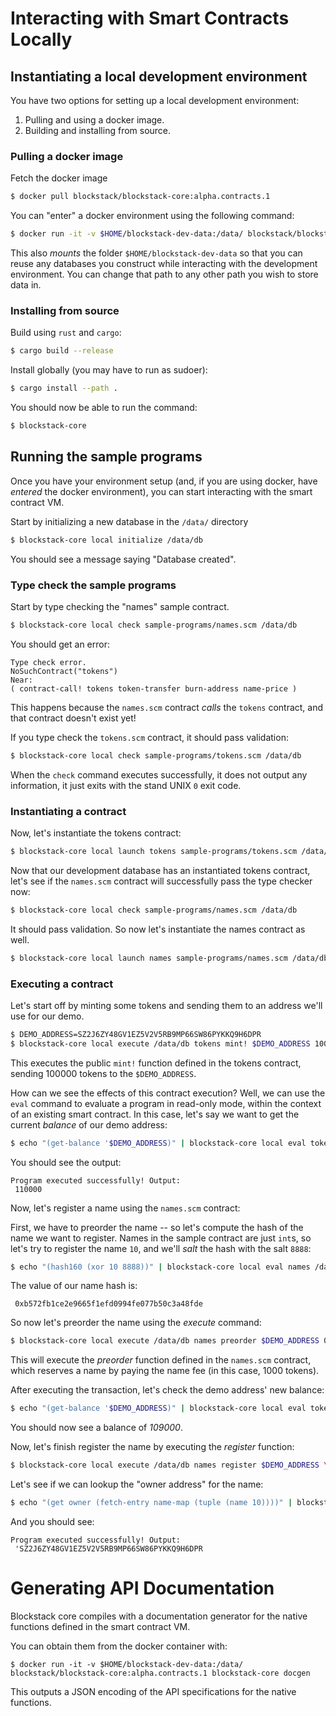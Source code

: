 # Interacting with Smart Contracts Locally
## Instantiating a local development environment

You have two options for setting up a local development environment:

1. Pulling and using a docker image.
2. Building and installing from source.

### Pulling a docker image

Fetch the docker image

```bash
$ docker pull blockstack/blockstack-core:alpha.contracts.1
```

You can "enter" a docker environment using the following command:

```bash
$ docker run -it -v $HOME/blockstack-dev-data:/data/ blockstack/blockstack-core:alpha.contracts.1 bash
```

This also _mounts_ the folder `$HOME/blockstack-dev-data` so that you
can reuse any databases you construct while interacting with the
development environment. You can change that path to any other path
you wish to store data in.

### Installing from source

Build using `rust` and `cargo`:

```bash
$ cargo build --release
```

Install globally (you may have to run as sudoer):

```bash
$ cargo install --path .
```

You should now be able to run the command:

```bash
$ blockstack-core
```

## Running the sample programs

Once you have your environment setup (and, if you are using docker,
have _entered_ the docker environment), you can start interacting
with the smart contract VM.

Start by initializing a new database in the `/data/` directory

```bash
$ blockstack-core local initialize /data/db
```

You should see a message saying "Database created".


### Type check the sample programs

Start by type checking the "names" sample contract.

```bash
$ blockstack-core local check sample-programs/names.scm /data/db
```

You should get an error:

```
Type check error.
NoSuchContract("tokens")
Near:
( contract-call! tokens token-transfer burn-address name-price )
```

This happens because the `names.scm` contract _calls_ the `tokens` contract, and
that contract doesn't exist yet!

If you type check the `tokens.scm` contract, it should pass validation:

```bash
$ blockstack-core local check sample-programs/tokens.scm /data/db
```

When the `check` command executes successfully, it does not output any information,
it just exits with the stand UNIX `0` exit code.

### Instantiating a contract

Now, let's instantiate the tokens contract:

```bash
$ blockstack-core local launch tokens sample-programs/tokens.scm /data/db
```

Now that our development database has an instantiated tokens contract, let's see if
the `names.scm` contract will successfully pass the type checker now:

```bash
$ blockstack-core local check sample-programs/names.scm /data/db
```

It should pass validation. So now let's instantiate the names contract as well.

```bash
$ blockstack-core local launch names sample-programs/names.scm /data/db
```

### Executing a contract

Let's start off by minting some tokens and sending them to an address we'll use for our demo.

```bash
$ DEMO_ADDRESS=SZ2J6ZY48GV1EZ5V2V5RB9MP66SW86PYKKQ9H6DPR
$ blockstack-core local execute /data/db tokens mint! $DEMO_ADDRESS 100000
```

This executes the public `mint!` function defined in the tokens contract, sending 100000 tokens to
the `$DEMO_ADDRESS`.

How can we see the effects of this contract execution? Well, we can use the `eval` command to
evaluate a program in read-only mode, within the context of an existing smart contract. In this case,
let's say we want to get the current _balance_ of our demo address:

```bash
$ echo "(get-balance '$DEMO_ADDRESS)" | blockstack-core local eval tokens /data/db
```

You should see the output:

```
Program executed successfully! Output: 
 110000
```

Now, let's register a name using the `names.scm` contract:

First, we have to preorder the name -- so let's compute the
hash of the name we want to register. Names in the sample contract are just
`int`s, so let's try to register the name `10`, and we'll _salt_ the hash with the
salt `8888`:

```bash
$ echo "(hash160 (xor 10 8888))" | blockstack-core local eval names /data/db
```

The value of our name hash is:

```
 0xb572fb1ce2e9665f1efd0994fe077b50c3a48fde
```

So now let's preorder the name using the _execute_ command:

```bash
$ blockstack-core local execute /data/db names preorder $DEMO_ADDRESS 0xb572fb1ce2e9665f1efd0994fe077b50c3a48fde 1000
```

This will execute the _preorder_ function defined in the `names.scm` contract, which reserves a name
by paying the name fee (in this case, 1000 tokens).

After executing the transaction, let's check the demo address' new balance:

```bash
$ echo "(get-balance '$DEMO_ADDRESS)" | blockstack-core local eval tokens /data/db
```

You should now see a balance of _109000_.

Now, let's finish register the name by executing the _register_ function:

```bash
$ blockstack-core local execute /data/db names register $DEMO_ADDRESS \'$DEMO_ADDRESS 10 8888
```

Let's see if we can lookup the "owner address" for the name:

```bash
$ echo "(get owner (fetch-entry name-map (tuple (name 10))))" | blockstack-core local eval names /data/db
```

And you should see:

```
Program executed successfully! Output: 
 'SZ2J6ZY48GV1EZ5V2V5RB9MP66SW86PYKKQ9H6DPR
```

# Generating API Documentation

Blockstack core compiles with a documentation generator for the native functions
defined in the smart contract VM.

You can obtain them from the docker container with:

```
$ docker run -it -v $HOME/blockstack-dev-data:/data/ blockstack/blockstack-core:alpha.contracts.1 blockstack-core docgen
```

This outputs a JSON encoding of the API specifications for the native functions.

